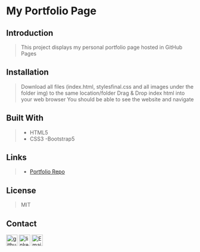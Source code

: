# My Portfolio Page

## Introduction
> This project displays my personal portfolio page hosted in GitHub Pages

## Installation
>  Download all files (index.html, stylesfinal.css and all images under the folder img) to the same location/folder
>  Drag & Drop index html into your web browser
>  You should be able to see the website and navigate

## Built With
>- HTML5
>- CSS3
>-Bootstrap5

## Links
>- [Portfolio Repo](https://martha-moreno.github.io/)

## License
> MIT

## Contact
[<img src='https://cdn.jsdelivr.net/npm/simple-icons@3.0.1/icons/github.svg' alt='github' height='30'>](https://github.com/martha-moreno/martha-moreno.github.io) [<img src='https://cdn.jsdelivr.net/npm/simple-icons@3.0.1/icons/linkedin.svg' alt='linkedin' height='30'>](https://www.linkedin.com/in/martha-gissela-moreno/)  [<img src='https://cdn.jsdelivr.net/npm/simple-icons@3.0.1/icons/microsoftoutlook.svg' alt='Email' height='30'>](mailto:martha.g.moreno@hotmail.com)  

